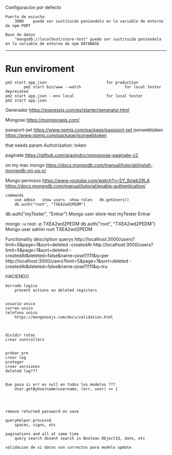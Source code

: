 Configuracion por defecto

    Puerto de escucha
        3000    puede ser sustituido poniendolo en la variable de entorno de npm PORT

    Base de datos
        "mongodb://localhost/store-test" puede ser sustituida poniendola en la variable de entorno de npm DATABASE



--------
# Run enviroment
    pm2 start app.json                          for production
            pm2 start bin/www --watch                   for local tester   deprecated
    pm2 start app.json --env local              for local tester
    pm2 start app.json




Generador
    https://expressjs.com/es/starter/generator.html

Mongose
    https://mongoosejs.com/




passport-jwt
    https://www.npmjs.com/package/passport-jwt
jsonwebtoken
    https://www.npmjs.com/package/jsonwebtoken

that needs param 
    Authorization: token


paginate
    https://github.com/aravindnc/mongoose-paginate-v2





on my mac
    mongo
        https://docs.mongodb.com/manual/tutorial/install-mongodb-on-os-x/



Mongo permisos
	https://www.youtube.com/watch?v=SY_9zwb29LA
	https://docs.mongodb.com/manual/tutorial/enable-authentication/
    
    commands
        use admin   show users  show roles   db.getUsers()
        db.auth("root", "TXEA2wd2PEDM")



db.auth("myTester", "Entrar")
Mongo user store-test
	myTester
	Entrar

mongo -u root -p TXEA2wd2PEDM
db.auth("root", "TXEA2wd2PEDM")
Mongo user admin
	root
	TXEA2wd2PEDM











Functionality description
    querys
        http://localhost:3000/users?limit=5&page=1&sort=deleted -createdAt
        http://localhost:3000/users?limit=5&page=1&sort=deleted -createdAt&deleted=false&name=jose11111&q=per
        http://localhost:3000/users?limit=5&page=1&sort=deleted -createdAt&deleted=false&name=jose11111&q=tru







HACIENDO






    borrado logico
        prevent actions on deleted registers

    
    usuario unico
    correo unico
    telefono unico
        https://mongoosejs.com/docs/validation.html
    


    dividir rutas
    crear controllers


    probar pre
    crear log
    proteger
    crear versiones
    deleted log???


    Que pasa si err es null en todos los modelos ???
        User.getByUsername(username, (err, user) => {




    remove returned password on save

    queryHelper.processQ 
        spaces, signs, etc

    paginations and all at same time
        query search dosent search in Boolean DbjectId, date, etc

    validacion de si datos son correctos para modelo update


